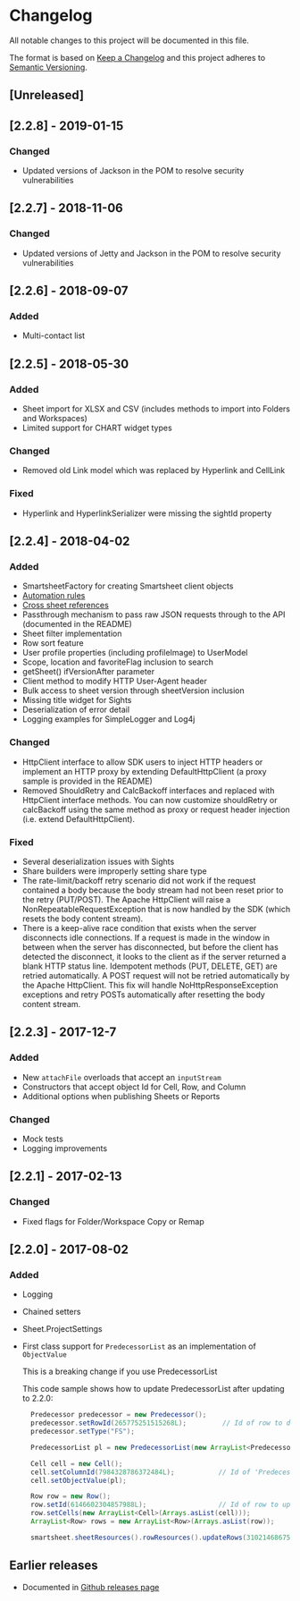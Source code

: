 # Changelog
All notable changes to this project will be documented in this file.

The format is based on [Keep a Changelog](http://keepachangelog.com/en/1.0.0/)
and this project adheres to [Semantic Versioning](http://semver.org/spec/v2.0.0.html).

## [Unreleased]

## [2.2.8] - 2019-01-15
### Changed
- Updated versions of Jackson in the POM to resolve security vulnerabilities

## [2.2.7] - 2018-11-06
### Changed
- Updated versions of Jetty and Jackson in the POM to resolve security vulnerabilities

## [2.2.6] - 2018-09-07
### Added 
- Multi-contact list 

## [2.2.5] - 2018-05-30
### Added
- Sheet import for XLSX and CSV (includes methods to import into Folders and Workspaces)
- Limited support for CHART widget types

### Changed
- Removed old Link model which was replaced by Hyperlink and CellLink   

### Fixed
- Hyperlink and HyperlinkSerializer were missing the sightId property

## [2.2.4] - 2018-04-02
### Added
- SmartsheetFactory for creating Smartsheet client objects
- [Automation rules](http://smartsheet-platform.github.io/api-docs/?shell#automation-rules)
- [Cross sheet references](http://smartsheet-platform.github.io/api-docs/?shell#cross-sheet-references)
- Passthrough mechanism to pass raw JSON requests through to the API (documented in the README)
- Sheet filter implementation
- Row sort feature
- User profile properties (including profileImage) to UserModel
- Scope, location and favoriteFlag inclusion to search
- getSheet() ifVersionAfter parameter 
- Client method to modify HTTP User-Agent header
- Bulk access to sheet version through sheetVersion inclusion
- Missing title widget for Sights
- Deserialization of error detail
- Logging examples for SimpleLogger and Log4j

### Changed
- HttpClient interface to allow SDK users to inject HTTP headers or implement an HTTP proxy by extending 
DefaultHttpClient (a proxy sample is provided in the README)
- Removed ShouldRetry and CalcBackoff interfaces and replaced with HttpClient interface methods. You can now customize 
shouldRetry or calcBackoff using the same method as proxy or request header injection (i.e. extend DefaultHttpClient).

### Fixed
- Several deserialization issues with Sights
- Share builders were improperly setting share type
- The rate-limit/backoff retry scenario did not work if the request contained a body because the body stream had not 
been reset prior to the retry (PUT/POST).  The Apache HttpClient will raise a NonRepeatableRequestException that is now 
handled by the SDK (which resets the body content stream).
- There is a keep-alive race condition that exists when the server disconnects idle connections. If a request is made 
in the window in between when the server has disconnected, but before the client has detected the disconnect, it looks 
to the client as if the server returned a blank HTTP status line. Idempotent methods (PUT, DELETE, GET) are retried 
automatically. A POST request will not be retried automatically by the Apache HttpClient. This fix will handle 
NoHttpResponseException exceptions and retry POSTs automatically after resetting the body content stream.


## [2.2.3] - 2017-12-7
### Added
- New `attachFile` overloads that accept an `inputStream`
- Constructors that accept object Id for Cell, Row, and Column
- Additional options when publishing Sheets or Reports

### Changed
- Mock tests
- Logging improvements

## [2.2.1] - 2017-02-13
### Changed
- Fixed flags for Folder/Workspace Copy or Remap

## [2.2.0] - 2017-08-02
### Added
- Logging
- Chained setters
- Sheet.ProjectSettings
- First class support for `PredecessorList` as an implementation of `ObjectValue`

    This is a breaking change if you use PredecessorList
    
    This code sample shows how to update PredecessorList after updating to 2.2.0:
    ```Java
      Predecessor predecessor = new Predecessor();
      predecessor.setRowId(265775251515268L);         // Id of row to depend on
      predecessor.setType("FS");

      PredecessorList pl = new PredecessorList(new ArrayList<Predecessor>(Arrays.asList(predecessor)));

      Cell cell = new Cell();
      cell.setColumnId(7984328786372484L);           // Id of 'Predecessors' column
      cell.setObjectValue(pl);

      Row row = new Row();
      row.setId(6146602304857988L);                  // Id of row to update
      row.setCells(new ArrayList<Cell>(Arrays.asList(cell)));
      ArrayList<Row> rows = new ArrayList<Row>(Arrays.asList(row));

      smartsheet.sheetResources().rowResources().updateRows(3102146867554180L, rows);  // Id of sheet
    ```
    
## Earlier releases
- Documented in [Github releases page](https://github.com/smartsheet-platform/smartsheet-java-sdk/releases)
